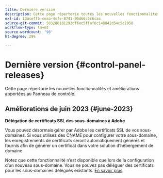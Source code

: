 ```yaml
---
title: Dernière version
description: Cette page répertorie toutes les nouvelles fonctionnalités et améliorations apportées au Panneau de contrôle.
exl-id: 13aceffb-ceaa-4cfe-8741-95d66c5c6caa
source-git-commit: 503280181293df6ec5ffaf6c148042d54c5c1958
workflow-type: tm+mt
source-wordcount: '98'
ht-degree: 29%

---
```


# Dernière version {#control-panel-releases}

Cette page répertorie les nouvelles fonctionnalités et améliorations apportées au Panneau de contrôle.

## Améliorations de juin 2023 {#june-2023}

**Délégation de certificats SSL des sous-domaines à Adobe**

Vous pouvez désormais gérer par Adobe les certificats SSL de vos sous-domaines. Si vous utilisez des CNAME pour configurer votre sous-domaine, les enregistrements de certificats seront automatiquement générés et fournis afin de générer un certificat dans votre solution d’hébergement de domaine.

Notez que cette fonctionnalité n’est disponible que lors de la configuration d’un nouveau sous-domaine. Vous ne pouvez pas déléguer des certificats pour les sous-domaines délégués existants. [En savoir plus](../subdomains-certificates/using/setting-up-new-subdomain.md)

